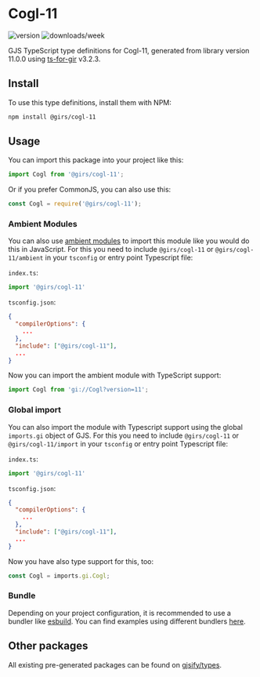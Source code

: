 
# Cogl-11

![version](https://img.shields.io/npm/v/@girs/cogl-11)
![downloads/week](https://img.shields.io/npm/dw/@girs/cogl-11)


GJS TypeScript type definitions for Cogl-11, generated from library version 11.0.0 using [ts-for-gir](https://github.com/gjsify/ts-for-gir) v3.2.3.


## Install

To use this type definitions, install them with NPM:
```bash
npm install @girs/cogl-11
```

## Usage

You can import this package into your project like this:
```ts
import Cogl from '@girs/cogl-11';
```

Or if you prefer CommonJS, you can also use this:
```ts
const Cogl = require('@girs/cogl-11');
```

### Ambient Modules

You can also use [ambient modules](https://github.com/gjsify/ts-for-gir/tree/main/packages/cli#ambient-modules) to import this module like you would do this in JavaScript.
For this you need to include `@girs/cogl-11` or `@girs/cogl-11/ambient` in your `tsconfig` or entry point Typescript file:

`index.ts`:
```ts
import '@girs/cogl-11'
```

`tsconfig.json`:
```json
{
  "compilerOptions": {
    ...
  },
  "include": ["@girs/cogl-11"],
  ...
}
```

Now you can import the ambient module with TypeScript support: 

```ts
import Cogl from 'gi://Cogl?version=11';
```

### Global import

You can also import the module with Typescript support using the global `imports.gi` object of GJS.
For this you need to include `@girs/cogl-11` or `@girs/cogl-11/import` in your `tsconfig` or entry point Typescript file:

`index.ts`:
```ts
import '@girs/cogl-11'
```

`tsconfig.json`:
```json
{
  "compilerOptions": {
    ...
  },
  "include": ["@girs/cogl-11"],
  ...
}
```

Now you have also type support for this, too:

```ts
const Cogl = imports.gi.Cogl;
```

### Bundle

Depending on your project configuration, it is recommended to use a bundler like [esbuild](https://esbuild.github.io/). You can find examples using different bundlers [here](https://github.com/gjsify/ts-for-gir/tree/main/examples).

## Other packages

All existing pre-generated packages can be found on [gjsify/types](https://github.com/gjsify/types).

